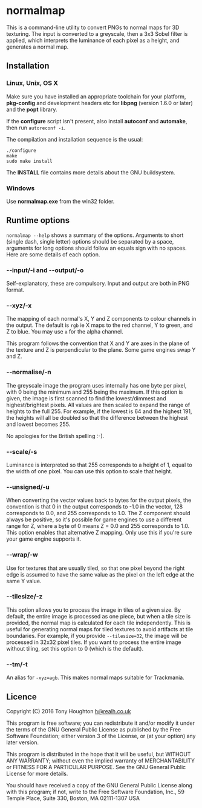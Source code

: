 normalmap
=========

This is a command-line utility to convert PNGs to normal maps for 3D texturing.
The input is converted to a greyscale, then a 3x3 Sobel filter is applied,
which interprets the luminance of each pixel as a height, and generates a
normal map.

Installation
------------

### Linux, Unix, OS X

Make sure you have installed an appropriate toolchain for your platform,
**pkg-config** and development headers etc for **libpng** (version 1.6.0 or
later) and the **popt** library.

If the **configure** script isn't present, also install **autoconf** and
**automake**, then run `autoreconf -i`.

The compilation and installation sequence is the usual:

```
./configure
make
sudo make install
```

The **INSTALL** file contains more details about the GNU buildsystem.

### Windows

Use **normalmap.exe** from the win32 folder.

Runtime options
---------------

`normalmap --help` shows a summary of the options. Arguments to short (single
dash, single letter) options should be separated by a space, arguments for long
options should follow an equals sign with no spaces. Here are some details of
each option.

### --input/-i and --output/-o

Self-explanatory, these are compulsory. Input and output are both in PNG format.

### --xyz/-x

The mapping of each normal's X, Y and Z components to colour channels in the
output. The default is `rgb` ie X maps to the red channel, Y to green, and Z to
blue. You may use `a` for the alpha channel.

This program follows the convention that X and Y are axes in the plane of the
texture and Z is perpendicular to the plane. Some game engines swap Y and Z.

### --normalise/-n

The greyscale image the program uses internally has one byte per pixel, with 0
being the minimum and 255 being the maximum. If this option is given, the image
is first scanned to find the lowest/dimmest and highest/brightest pixels. All
values are then scaled to expand the range of heights to the full 255. For
example, if the lowest is 64 and the highest 191, the heights will all be
doubled so that the difference between the highest and lowest becomes 255.

No apologies for the British spelling :-).

### --scale/-s

Luminance is interpreted so that 255 corresponds to a height of 1, equal to the
width of one pixel. You can use this option to scale that height.

### --unsigned/-u

When converting the vector values back to bytes for the output pixels, the
convention is that 0 in the output corresponds to -1.0 in the vector, 128
corresponds to 0.0, and 255 corresponds to 1.0. The Z component should always
be positive, so it's possible for game engines to use a different range for Z,
where a byte of 0 means Z = 0.0 and 255 corresponds to 1.0. This option enables
that alternative Z mapping. Only use this if you're sure your game engine
supports it.

### --wrap/-w

Use for textures that are usually tiled, so that one pixel beyond the right
edge is assumed to have the same value as the pixel on the left edge at the same
Y value.

### --tilesize/-z

This option allows you to process the image in tiles of a given size. 
By default, the entire image is processed as one piece, but when a tile size 
is provided, the normal map is calculated for each tile independently. This is useful 
for generating normal maps for tiled textures to avoid artifacts at tile boundaries. 
For example, if you provide `--tilesize=32`, the image will be processed in 32x32 pixel tiles.
If you want to process the entire image without tiling, set this option to 0 (which is the default).

### --tm/-t

An alias for `-xyz=agb`. This makes normal maps suitable for Trackmania.

Licence
-------

Copyright (C) 2016 Tony Houghton <h@realh.co.uk>

This program is free software; you can redistribute it and/or modify
it under the terms of the GNU General Public License as published by
the Free Software Foundation; either version 3 of the License, or
(at your option) any later version.

This program is distributed in the hope that it will be useful,
but WITHOUT ANY WARRANTY; without even the implied warranty of
MERCHANTABILITY or FITNESS FOR A PARTICULAR PURPOSE.  See the
GNU General Public License for more details.

You should have received a copy of the GNU General Public License
along with this program; if not, write to the Free Software
Foundation, Inc., 59 Temple Place, Suite 330, Boston, MA  02111-1307  USA
